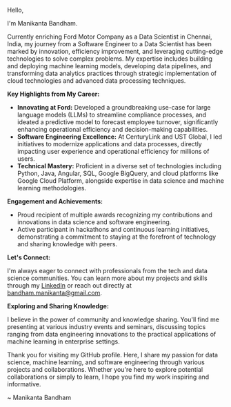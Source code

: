 Hello,

I'm Manikanta Bandham.

Currently enriching Ford Motor Company as a Data Scientist in Chennai, India, my journey from a Software Engineer to a Data Scientist has been marked by innovation, efficiency improvement, and leveraging cutting-edge technologies to solve complex problems. My expertise includes building and deploying machine learning models, developing data pipelines, and transforming data analytics practices through strategic implementation of cloud technologies and advanced data processing techniques.

**Key Highlights from My Career:**

- **Innovating at Ford:** Developed a groundbreaking use-case for large language models (LLMs) to streamline compliance processes, and ideated a predictive model to forecast employee turnover, significantly enhancing operational efficiency and decision-making capabilities.
- **Software Engineering Excellence:** At CenturyLink and UST Global, I led initiatives to modernize applications and data processes, directly impacting user experience and operational efficiency for millions of users.
- **Technical Mastery:** Proficient in a diverse set of technologies including Python, Java, Angular, SQL, Google BigQuery, and cloud platforms like Google Cloud Platform, alongside expertise in data science and machine learning methodologies.

**Engagement and Achievements:**

- Proud recipient of multiple awards recognizing my contributions and innovations in data science and software engineering.
- Active participant in hackathons and continuous learning initiatives, demonstrating a commitment to staying at the forefront of technology and sharing knowledge with peers.

**Let's Connect:**

I'm always eager to connect with professionals from the tech and data science communities. You can learn more about my projects and skills through my [LinkedIn](https://www.linkedin.com/in/bandhammanikanta/) or reach out directly at bandham.manikanta@gmail.com.

**Exploring and Sharing Knowledge:**

I believe in the power of community and knowledge sharing. You'll find me presenting at various industry events and seminars, discussing topics ranging from data engineering innovations to the practical applications of machine learning in enterprise settings.

Thank you for visiting my GitHub profile. Here, I share my passion for data science, machine learning, and software engineering through various projects and collaborations. Whether you're here to explore potential collaborations or simply to learn, I hope you find my work inspiring and informative.

~ Manikanta Bandham

